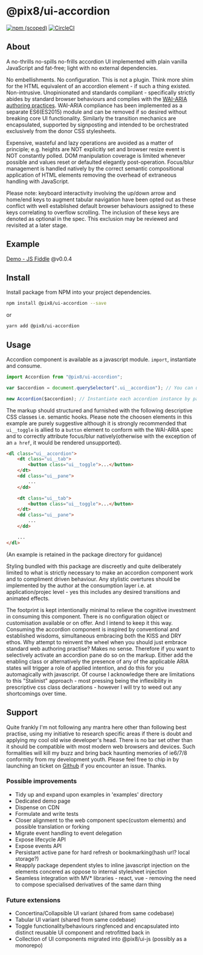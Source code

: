 # @pix8/ui-accordion


[![npm (scoped)](https://img.shields.io/npm/v/@pix8/ui-accordion.svg)](https://www.npmjs.com/package/@pix8/ui-accordion)
[![CircleCI](https://circleci.com/bb/pix8/npm.ui-accordion.svg?style=svg&circle-token=1087e02408bd932a6ad3430268cc484bd6735ba5)](https://circleci.com/bb/pix8/npm.ui-accordion)

## About

A no-thrills no-spills no-frills accordion UI implemented with plain vanilla JavaScript and fat-free; light with no external dependencies.

No embellishments. No configuration. This is not a plugin. Think more shim for the HTML equivalent of an accordion element - if such a thing existed. Non-intrusive. Unopinionated and standards compliant - specifically strictly abides by standard browser behaviours and complies with the [WAI-ARIA authoring practices](https://www.w3.org/TR/wai-aria-practices-1.1/#accordion). WAI-ARIA compliance has been implemented as a separate ES6(ES2015) module and can be removed if so desired without breaking core UI functionality. Similarly the transition mechanics are encapsulated, supported by signposting and intended to be orchestrated exclusively from the donor CSS stylesheets.

Expensive, wasteful and lazy operations are avoided as a matter of principle; e.g. heights are NOT explicitly set and browser resize event is NOT constantly polled. DOM manipulation coverage is limited whenever possible and values reset or defaulted elegantly post-operation. Focus/blur management is handled natively by the correct semantic compositional application of HTML elements removing the overhead of extraneous handling with JavaScript.

Please note: keyboard interactivity involving the up/down arrow and home/end keys to augment tabular navigation have been opted out as these conflict with well established default browser behaviours assigned to these keys correlating to overflow scrolling. The inclusion of these keys are denoted as optional in the spec. This exclusion may be reviewed and revisited at a later stage.

## Example

[Demo - JS Fiddle](https://jsfiddle.net/jonathanbrincat/c1h6487k/195/) @v0.0.4

## Install
Install package from NPM into your project dependencies.

```bash
npm install @pix8/ui-accordion --save
```

or

```bash
yarn add @pix8/ui-accordion
```

## Usage
Accordion component is available as a javascript module. `import`, instantiate and consume.

```javascript
import Accordion from "@pix8/ui-accordion";

var $accordion = document.querySelector(".ui__accordion"); // You can use whatever selector and mechanism you so wish

new Accordion($accordion); // Instantiate each accordion instance by passing the relevant HTML DOM node as a parameter 
```

The markup should structured and furnished with the following descriptive CSS classes i.e. semantic hooks. Please note the choosen elements in this example are purely suggestive although it is strongly recommended that `ui__toggle` is allied to a `button` element to conform with the WAI-ARIA spec and to correctly attribute focus/blur natively(otherwise with the exception of an `a href`, it would be rendered unsupported).
```html
<dl class="ui__accordion">
	<dt class="ui__tab">
		<button class="ui__toggle">...</button>
	</dt>
	<dd class="ui__pane">
		...
	</dd>

	<dt class="ui__tab">
		<button class="ui__toggle">...</button>
	</dt>
	<dd class="ui__pane">
		...
	</dd>

	...
</dl>
```

(An example is retained in the package directory for guidance)

Styling bundled with this package are discreetly and quite deliberately limited to what is strictly necessary to make an accordion component work and to compliment driven behaviour. Any stylistic overtures should be implemented by the author at the consumption layer i.e. at application/projec level - yes this includes any desired transitions and animated effects.

The footprint is kept intentionally minimal to relieve the cognitive investment in consuming this component. There is no configuration object or customisation available or on offer. And I intend to keep it this way. Consuming the accordion component is inspired by conventional and established wisdoms, simultaneous embracing both the KISS and DRY ethos. Why attempt to reinvent the wheel when you should just embrace standard web authoring practise? Makes no sense. Therefore if you want to selectively activate an accordion pane do so on the markup. Either add the enabling class or alternatively the presence of any of the applicable ARIA states will trigger a role of applied intention, and do this for you automagically with javascript. Of course I acknowledge there are limitations to this "Stalinist" approach - most pressing being the inflexibility in prescriptive css class declarations - however I will try to weed out any shortcomings over time.

## Support
Quite frankly I'm not following any mantra here other than following best practise, using my initiative to research specific areas if there is doubt and applying my cool old wise developer's head. There is no bar set other than it should be compatible with most modern web browsers and devices. Such formalities will kill my buzz and bring back haunting memories of ie6/7/8 conformity from my development youth. Please feel free to chip in by launching an ticket on [Github](https://github.com/pix8/ui-accordion/issues) if you encounter an issue. Thanks.


### Possible improvements
* Tidy up and expand upon examples in 'examples' directory
* Dedicated demo page
* Dispense on CDN
* Formulate and write tests
* Closer alignment to the web component spec(custom elements) and possible translation or forking
* Migrate event handling to event delegation
* Expose lifecycle API
* Expose events API
* Persistant active pane for hard refresh or bookmarking(hash url? local storage?)
* Reapply package dependent styles to inline javascript injection on the elements concered as oppose to internal stylesheet injection
* Seamless integration with MV* libraries - react, vue - removing the need to compose specialised derivatives of the same darn thing

### Future extensions
* Concertina/Collapsible UI variant (shared from same codebase)
* Tabular UI variant (shared from same codebase)
* Toggle functionality/behaviours ringfenced and encapsulated into distinct reusable UI component and retrofitted back in
* Collection of UI components migrated into @pix8/ui-js (possibly as a monorepo)
